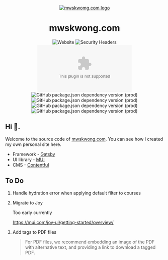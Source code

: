<!-- markdownlint-disable-next-line -->
<p align="center">
  <a href="https://mwskwong.com" rel="noopener" target="_blank">
    <img src="https://mwskwong.com/icon-180x180.png" alt="mwskwomg.com logo">
  </a>
</p>

<h1 align="center">mwskwong.com</h1>

<div align="center">

  ![Website](https://img.shields.io/website?style=for-the-badge&url=https%3A%2F%2Fmwskwong.com)
  ![Security Headers](https://img.shields.io/security-headers?style=for-the-badge&url=https%3A%2F%2Fmwskwong.com)
  ![Chromium HSTS preload](https://img.shields.io/hsts/preload/mwskwong.com?style=for-the-badge)
  ![GitHub package.json dependency version (prod)](https://img.shields.io/github/package-json/dependency-version/mwskwong/resume/react?style=for-the-badge)
  ![GitHub package.json dependency version (prod)](https://img.shields.io/github/package-json/dependency-version/mwskwong/resume/gatsby?style=for-the-badge)
  ![GitHub package.json dependency version (prod)](https://img.shields.io/github/package-json/dependency-version/mwskwong/resume/@mui/material?style=for-the-badge)
  ![GitHub package.json dependency version (prod)](https://img.shields.io/github/package-json/dependency-version/mwskwong/resume/react-hook-form?style=for-the-badge)

</div>



## Hi 👋.

Welcome to the source code of [mwskwong.com](https://mwskwong.com). You can see how I created my own personal site here.

- Framework - [Gatsby](https://www.gatsbyjs.com)
- UI library - [MUI](https://mui.com)
- CMS - [Contentful](https://www.contentful.com)

## To Do
1. Handle hydration error when applying default filter to courses

2. Migrate to Joy 
    
    Too early currently
    
    https://mui.com/joy-ui/getting-started/overview/

3. Add tags to PDF files
    
    > For PDF files, we recommend embedding an image of the PDF with alternative text, and providing a link to download a tagged PDF.
    
